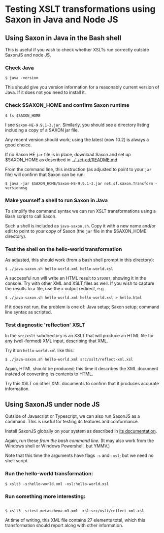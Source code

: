 # Testing XSLT transformations using Saxon in Java and Node JS

## Using Saxon in Java in the Bash shell

This is useful if you wish to check whether XSLTs run correctly outside SaxonJS and node JS.

### Check Java

```
$ java -version
```

This should give you version information for a reasonably current version of Java. If it does not you need to install it.

### Check $SAXON_HOME and confirm Saxon runtime

```
$ ls $SAXON_HOME
```

I see `Saxon-HE-9.9.1-3.jar`. Similarly, you should see a directory listing including a copy of a SAXON jar file.

Any recent version should work; using the latest (now 10.2) is always a good choice.

If no Saxon HE `jar` file is in place, download Saxon and set up $SAXON_HOME as described in 
[../../ci-cd/README.md](../README.md)

From the command line, this instruction (as adjusted to point to your `jar` file) will confirm that Saxon can be run:

```
$ java -jar $SAXON_HOME/Saxon-HE-9.9.1-3.jar net.sf.saxon.Transform -versionmsg
```

### Make yourself a shell to run Saxon in Java

To simplify the command syntax we can run XSLT transformations using a Bash script to call Saxon.

Such a shell is included as `java-saxon.sh`. Copy it with a new name and/or edit to point to your copy of Saxon (the `jar` file in the $SAXON_HOME directory).

### Test the shell on the hello-world transformation

As adjusted, this should work (from a bash shell prompt in this directory):

```
$ ./java-saxon.sh hello-world.xml hello-world.xsl
```

A successful run will write an HTML result to `STDOUT`, showing it in the console. Try with other XML and XSLT files as well. If you wish to capture the results to a file, use the `>` output redirect, e.g.

```
$ ./java-saxon.sh hello-world.xml hello-world.xsl > hello.html
```

If it does not run, the problem is one of: Java setup; Saxon setup; command line syntax as scripted.

### Test diagnostic 'reflection' XSLT

In the `src/xslt` subdirectory is an XSLT that will produce an HTML file for any (well-formed) XML input, describing that XML.

Try it on `hello-world.xml` like this:

```
$ ./java-saxon.sh hello-world.xml src/xslt/reflect-xml.xsl
```

Again, HTML should be produced; this time it describes the XML document instead of converting its contents to HTML.

Try this XSLT on other XML documents to confirm that it produces accurate information.

## Using SaxonJS under node JS

Outside of Javascript or Typescript, we can also run SaxonJS as a command. This is useful for testing its features and conformance.

Install SaxonJS globally on your system as described in [its documentation](https://www.saxonica.com/saxon-js/documentation/index.html#!starting/installing-nodejs).

Again, run these *from the bash command line*. (It may also work from the Windows shell or Windows Powershell, but YMMV.)

Note that this time the arguments have flags `-s` and `-xsl`; but we need no shell script.

### Run the hello-world transformation:

```
$ xslt3 -s:hello-world.xml -xsl:hello-world.xsl

```

### Run something more interesting:

```

$ xslt3 -s:test-metaschema-m3.xml -xsl:src/xslt/reflect-xml.xsl
```

At time of writing, this XML file contains 27 elements total, which this transformation should report along with other information.
